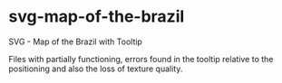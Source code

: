 svg-map-of-the-brazil
=====================

SVG - Map of the Brazil with Tooltip

Files with partially functioning, errors found in the tooltip relative to the positioning and also the loss of texture quality.
